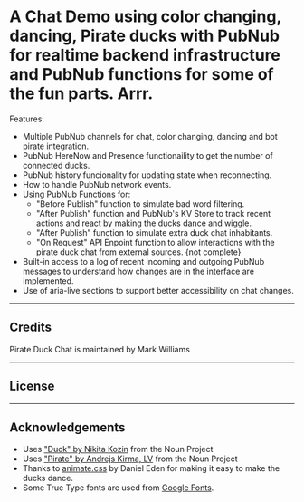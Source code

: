 A Chat Demo using color changing, dancing, Pirate ducks with PubNub for realtime backend infrastructure and PubNub functions for some of the fun parts. Arrr. 
============

Features:
- Multiple PubNub channels for chat, color changing, dancing and bot pirate integration.
- PubNub HereNow and Presence functionaility to get the number of connected ducks.
- PubNub history funcionality for updating state when reconnecting.
- How to handle PubNub network events.
- Using PubNub Functions for:
  - "Before Publish" function to simulate bad word filtering.
  - "After Publish" function and PubNub's KV Store to track recent actions and react by making the ducks dance and wiggle.
  - "After Publish" function to simulate extra duck chat inhabitants.
  - "On Request" API Enpoint function to allow interactions with the pirate duck chat from external sources. {not complete}
- Built-in access to a log of recent incoming and outgoing PubNub messages to understand how changes are in the interface are implemented.
- Use of aria-live sections to support better accessibility on chat changes.

---
## Credits
Pirate Duck Chat is maintained by Mark Williams

---
## License

---
## Acknowledgements
* Uses ["Duck" by Nikita Kozin](https://thenounproject.com/icon/945625/) from the Noun Project 
* Uses ["Pirate" by Andrejs Kirma, LV](https://thenounproject.com/icon/1263137/) from the Noun Project
* Thanks to [animate.css](https://github.com/daneden/animate.css) by Daniel Eden for making it easy to make the ducks dance.
* Some True Type fonts are used from [Google Fonts](https://fonts.google.com).